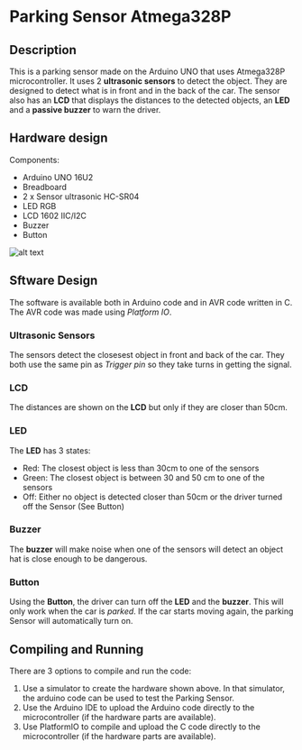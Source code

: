# Parking Sensor Atmega328P

## Description
This is a parking sensor made on the Arduino UNO that uses Atmega328P microcontroller. It uses 2 **ultrasonic sensors** to detect the object. They are designed to detect what is in front and in the back of the car. The sensor also has an **LCD** that displays the distances to the detected objects, an **LED** and a **passive buzzer** to warn the driver.

## Hardware design
Components:
 - Arduino UNO 16U2
 - Breadboard
 - 2 x Sensor ultrasonic HC-SR04
 - LED RGB
 - LCD 1602 IIC/I2C
 - Buzzer
 - Button

![alt text](HardwareDiagram.png "Hardware Design")

## Sftware Design
The software is available both in Arduino code and in AVR code written in C. The AVR code was made using *Platform IO*.

### **Ultrasonic Sensors**
The sensors detect the closesest object in front and back of the car. They both use the same pin as *Trigger pin* so they take turns in getting the signal.

### **LCD**
The distances are shown on the **LCD** but only if they are closer than 50cm. 

### **LED**
The **LED** has 3 states:
 - Red: The closest object is less than 30cm to one of the sensors
 - Green: The closest object is between 30 and 50 cm to one of the sensors
 - Off: Either no object is detected closer than 50cm or the driver turned off the Sensor (See Button)

### **Buzzer**
The **buzzer** will make noise when one of the sensors will detect an object hat is close enough to be dangerous.

### **Button**
Using the **Button**, the driver can turn off the **LED** and the **buzzer**. This will only work when the car is *parked*. If the car starts moving again, the parking Sensor will automatically turn on.

## Compiling and Running
There are 3 options to compile and run the code:
1. Use a simulator to create the hardware shown above. In that simulator, the arduino code can be used to test the Parking Sensor.
2. Use the Arduino IDE to upload the Arduino code directly to the microcontroller (if the hardware parts are available).
3. Use PlatformIO to compile and upload the C code directly to the microcontroller (if the hardware parts are available).


